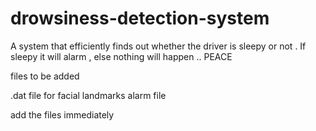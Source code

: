 # drowsiness-detection-system
A system that efficiently finds out whether the driver is sleepy or not . If sleepy it will alarm , else nothing will happen .. PEACE 


files to be added

.dat file for facial landmarks
alarm file

add the files immediately
